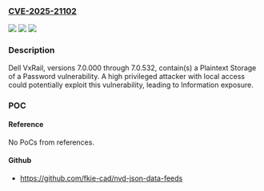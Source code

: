 ### [CVE-2025-21102](https://cve.mitre.org/cgi-bin/cvename.cgi?name=CVE-2025-21102)
![](https://img.shields.io/static/v1?label=Product&message=Dell%20VxRail%20HCI&color=blue)
![](https://img.shields.io/static/v1?label=Version&message=7.0.000%3C%3D%207.0.532%20&color=brighgreen)
![](https://img.shields.io/static/v1?label=Vulnerability&message=CWE-256%3A%20Plaintext%20Storage%20of%20a%20Password&color=brighgreen)

### Description

Dell VxRail, versions 7.0.000 through 7.0.532, contain(s) a Plaintext Storage of a Password vulnerability. A high privileged attacker with local access could potentially exploit this vulnerability, leading to Information exposure.

### POC

#### Reference
No PoCs from references.

#### Github
- https://github.com/fkie-cad/nvd-json-data-feeds

